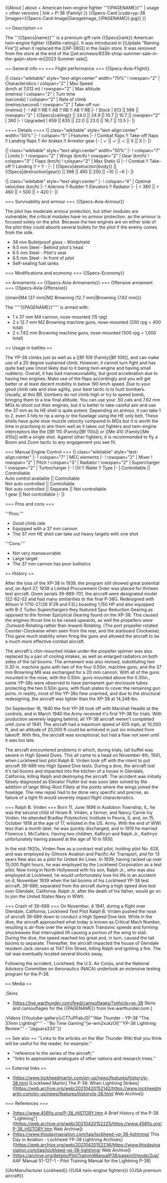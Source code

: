 {{About
| about = American twin-engine fighter '''{{PAGENAME}}'''
| usage = other versions
| link = P-38 (Family)
}}
{{Specs-Card
|code=yp-38
|images={{Specs-Card-Image|GarageImage_{{PAGENAME}}.jpg}}
}}

== Description ==
<!-- ''In the description, the first part should be about the history of and the creation and combat usage of the aircraft, as well as its key features. In the second part, tell the reader about the aircraft in the game. Insert a screenshot of the vehicle, so that if the novice player does not remember the vehicle by name, he will immediately understand what kind of vehicle the article is talking about.'' -->
The '''{{Specs|name}}''' is a premium gift rank {{Specs|rank}} American twin-engine fighter {{Battle-rating}}. It was introduced in [[Update "Raining Fire"]] when it replaced the [[XP-38G]] in the Gaijin store. It was removed from the store at the end of the [[wt:en/news/8336-shop-summer-sale-in-the-gaijin-store-en|2023 Summer sale]].

== General info ==
=== Flight performance ===
{{Specs-Avia-Flight}}
<!-- ''Describe how the aircraft behaves in the air. Speed, manoeuvrability, acceleration and allowable loads - these are the most important characteristics of the vehicle.'' -->

{| class="wikitable" style="text-align:center" width="70%"
! rowspan="2" | Characteristics
! colspan="2" | Max Speed<br>(km/h at 7,012 m)
! rowspan="2" | Max altitude<br>(metres)
! colspan="2" | Turn time<br>(seconds)
! colspan="2" | Rate of climb<br>(metres/second)
! rowspan="2" | Take-off run<br>(metres)
|-
! AB !! RB !! AB !! RB !! AB !! RB
|-
! Stock
| 613 || 596 || rowspan="2" | {{Specs|ceiling}} || 24.0 || 24.9 || 10.7 || 10.7 || rowspan="2" | 380
|-
! Upgraded
| 659 || 635 || 22.0 || 23.0 || 16.7 || 13.5
|-
|}

==== Details ====
{| class="wikitable" style="text-align:center" width="50%"
|-
! colspan="5" | Features
|-
! Combat flaps !! Take-off flaps !! Landing flaps !! Air brakes !! Arrestor gear
|-
| ✓ || ✓ || ✓ || X || X     <!-- ✓ -->
|-
|}

{| class="wikitable" style="text-align:center" width="50%"
|-
! colspan="7" | Limits
|-
! rowspan="2" | Wings (km/h)
! rowspan="2" | Gear (km/h)
! colspan="3" | Flaps (km/h)
! colspan="2" | Max Static G
|-
! Combat !! Take-off !! Landing !! + !! -
|-
| {{Specs|destruction|body}} || {{Specs|destruction|gear}} || 566 || 495 || 250 || ~10 || ~6
|-
|}

{| class="wikitable" style="text-align:center"
|-
! colspan="4" | Optimal velocities (km/h)
|-
! Ailerons !! Rudder !! Elevators !! Radiator
|-
| < 380 || < 460 || < 500 || > 420
|-
|}

=== Survivability and armour ===
{{Specs-Avia-Armour}}
<!-- ''Examine the survivability of the aircraft. Note how vulnerable the structure is and how secure the pilot is, whether the fuel tanks are armoured, etc. Describe the armour, if there is any, and also mention the vulnerability of other critical aircraft systems.'' -->

The pilot has moderate armour protection, but other modules are vulnerable; the critical modules have no armour protection, as the armour is focused solely on the pilot. Because the two engines are on either side of the pilot they could absorb several bullets for the pilot if the enemy comes from the side.

* 38 mm Bulletproof glass - Windshield
* 9.5 mm Steel - Behind pilot's head
* 6.5 mm Steel - Pilot's seat
* 6.5 mm Steel - In front of pilot
* Self-sealing fuel tanks

=== Modifications and economy ===
{{Specs-Economy}}

== Armaments ==
{{Specs-Avia-Armaments}}
=== Offensive armament ===
{{Specs-Avia-Offensive}}
<!-- ''Describe the offensive armament of the aircraft, if any. Describe how effective the cannons and machine guns are in a battle, and also what belts or drums are better to use. If there is no offensive weaponry, delete this subsection.'' -->
{{main|M4 (37 mm)|M2 Browning (12.7 mm)|Browning (7.62 mm)}}

The '''''{{PAGENAME}}''''' is armed with:

* 1 x 37 mm M4 cannon, nose-mounted (15 rpg)
* 2 x 12.7 mm M2 Browning machine guns, nose-mounted (200 rpg = 400 total)
* 2 x 7.62 mm Browning machine guns, nose-mounted (500 rpg = 1,000 total)

== Usage in battles ==
<!-- ''Describe the tactics of playing in the aircraft, the features of using aircraft in a team and advice on tactics. Refrain from creating a "guide" - do not impose a single point of view, but instead, give the reader food for thought. Examine the most dangerous enemies and give recommendations on fighting them. If necessary, note the specifics of the game in different modes (AB, RB, SB).'' -->
The YP-38 climbs just as well as a [[Bf 109 (Family)|Bf 109]], and can make use of a 20 degree sustained climb. However, it cannot turn fight and has quite bad yaw (most likely due to it being twin-engine and having small rudders). Overall, it has bad manoeuvrability, but good acceleration due to having two engines. Make use of the flaps accordingly and you will get better or at least decent mobility in below 190 km/h speed. Due to your good climb rate and slow agility, your best tactic is to hunt bombers. Usually, at this BR, bombers do not climb high or try to speed bomb, bringing them to a low final altitude. You can use your .50 cals and 7.62 mm MGs to shoot out their engines, but it is better to take careful aim and use the 37 mm as its HE shell is quite potent. Depending on armour, it can take 1 to 2, even 3 hits to rip a wing or the fuselage using the HE only belt. These shells have quite slow muzzle velocity compared to MGs but it is worth the time in practising to aim them well as it takes out fighters and twin-engine interceptors like the [[Bf 110 (Family)|Bf 110s]] or [[Me 410 (Family)|Me 410s]] with a single shot. Against other fighters, it is recommended to fly a Boom and Zoom tactic to any engagement you see fit.

=== Manual Engine Control ===
{| class="wikitable" style="text-align:center"
|-
! colspan="7" | MEC elements
|-
! rowspan="2" | Mixer
! rowspan="2" | Pitch
! colspan="3" | Radiator
! rowspan="2" | Supercharger
! rowspan="2" | Turbocharger
|-
! Oil !! Water !! Type
|-
| Controllable || Controllable<br>Auto control available || Controllable<br>Not auto controlled || Controllable<br>Not auto controlled || Separate || Not controllable<br>1 gear || Not controllable
|-
|}

=== Pros and cons ===
<!-- ''Summarise and briefly evaluate the vehicle in terms of its characteristics and combat effectiveness. Mark its pros and cons in the bulleted list. Try not to use more than 6 points for each of the characteristics. Avoid using categorical definitions such as "bad", "good" and the like - use substitutions with softer forms such as "inadequate" and "effective".'' -->

'''Pros:'''

* Good climb rate
* Equipped with a 37 mm cannon
* The 37 mm HE shell can take out heavy targets with one shot

'''Cons:'''

* Not very manoeuvrable
* Large target
* The 37 mm cannon has poor ballistics

== History ==
<!-- ''Describe the history of the creation and combat usage of the aircraft in more detail than in the introduction. If the historical reference turns out to be too long, take it to a separate article, taking a link to the article about the vehicle and adding a block "/History" (example: <nowiki>https://wiki.warthunder.com/(Vehicle-name)/History</nowiki>) and add a link to it here using the <code>main</code> template. Be sure to reference text and sources by using <code><nowiki><ref></ref></nowiki></code>, as well as adding them at the end of the article with <code><nowiki><references /></nowiki></code>. This section may also include the vehicle's dev blog entry (if applicable) and the in-game encyclopedia description (under <code><nowiki>=== In-game description ===</nowiki></code>, also if applicable).'' -->
After the loss of the XP-38 in 1939, the program still showed great potential and, on April 27, 1939 a Limited Procurement Order was placed for thirteen test aircraft. Given serials 39-689-701, the aircraft were designated model 122-62-02 and had many similarities to the final P-38G. Redesigned with Allison V-1710-27/29 (F2R and F2L) boasting 1,150 HP and also equipped with B-2 Turbo-Superchargers they featured Spur Reduction Gearing as opposed to the former Epicylical Gearing found on the XP-38. This caused the engines thrust line to be raised upwards, as well the propellers were ,Outward-Rotating rather than Inward-Rotating. (The port propeller rotated Counter-Clockwise when seen from the rear, and the starboard Clockwise). This gave much stability when firing the guns and allowed the aircraft to be a much more effective combat aircraft.

The aircraft's chin-mounted intake under the propeller spinner was also replaced by a pair of cooling intakes, as well as enlarged radiators on both sides of the tail booms. The armament was also revised, substituting two 0.30 in. machine guns with two of the four 0.50in. machine guns, and the 37 mm Browning M9 was exchanged for a 20 mm cannon. With all of the guns mounted in the nose, with the 0.50in. guns mounted above the 0.30in., some YP-38s were observed to have permanent gun enclosure tubes protecting the two 0.50in guns, with flush plates to cover the remaining gun ports. In reality, most of the YP-38s flew unarmed, and due to the structural redesigning, the aircraft was lighter than the XP-38 at 14,348 lbs.

On September 16, 1940 the first YP-38 took off with Marshall Headle at the controls, and in March 1940 the Army received it's first YP-38 for trials. With production severely lagging behind, all YP-38 aircraft weren't completed until June of 1941. The aircraft had a maximum speed of 405 mph, at 10,000 ft, and an altitude of 20,000 ft could be achieved in just six minuted from takeoff. With this, the aircraft was exceptional, but had a flaw not seen until it was too late.

The aircraft encountered problems in which, during trials, tail buffet was severe in High Speed Dives. This all came to a head on November 4th, 1941, when Lockheed test pilot Ralph B. Virden took off with the intent to put aircraft 39-689 into High Speed Dive tests. During a dive, the aircraft lost it's tail booms and impacted into the kitchen of a house in Glendale, California, killing Ralph and destroying the aircraft. The accident was initially falsely diagnosed as Elevator Flutter but was soon later solved by the addition of large Wing-Root Fillets at the points where the wings joined the fuselage. The new repair had to be done very specific and precise, as failure of a tight fit would severely impact flight characteristics.

=== Ralph B. Virden ===
Born 11, June 1898 in Audobon Township, IL, he was the second child of Hiram R. Virden, a farmer, and Nancy Carrie Ivy Virden. He attended Bradley Polytechnic Institute in Peoria, IL and, on 15, October 1918 at the age of 17, enlisted in the US. Army. With the end of WWI less than a month later, he was quickly discharged, and in 1919 he married Florence L McCullers. Having two children, Kathryn and Ralph Jr., Kathryn unfortunately having passed at the age of 10 in 1930.

In the mid-1920s, Virden flew as a contract mail pilot, holding pilot No. 628, and was employed by Gilmore Aviation and Pacific Air Transport, and for 13 years flew also as a pilot for United Air Lines. In 1939, having racked up over 15,000 flight hours, he was employed by the Lockheed Corporation as a test pilot. Now living in North Hollywood with his son, Ralph Jr., who was also employed at Lockheed, he would unfortunately lose his life in an accident on 4, November 1939 when the tail booms of his Lockheed YP-38 test aircraft, 39-689, separated from the aircraft during a high speed dive test over Glendale, California. Ralph Jr, after the death of his father, would go on to join the United States Navy in WWII.

=== Crash of 39-689 ===
On November, 4 1941, during a flight over Glendale, California, Lockheed Test Pilot Ralph B. Virden pushed the nose of aircraft 39-689 down to conduct a High Speed Dive test. While in the dive, the aircraft approached what today is known as Critical Mach Number, resulting is air-flow over the wings to reach Transonic speeds and forming shockwaves that interrupted lift causing a portion of the wing to stall. During the dive, the speed reached too great and, in turn, caused the tail booms to separate. Thereafter, the aircraft impacted the house of Glendale resident Jack Jensen at 1147 Elm Street, killing Ralph and igniting a fire. The tail was eventually located several blocks away.

Following the accident, Lockheed, the U.S. Air Corps, and the National Advisory Committee on Aeronautics (NACA) undertook an extensive testing program for the P-38.

== Media ==
<!-- ''Excellent additions to the article would be video guides, screenshots from the game, and photos.'' -->

;Skins

* [https://live.warthunder.com/feed/camouflages/?vehicle=yp-38 Skins and camouflages for the {{PAGENAME}} from live.warthunder.com.]

;Videos
{{Youtube-gallery|cCT7uPFabJ0|'''War Thunder - YP-38 "The 37mm Lighting!"''' - ''Bo Time Gaming''|w-wm2xukzOI|'''YP-38 Lightning Review''' - ''Jaguara333''}}

== See also ==
''Links to the articles on the War Thunder Wiki that you think will be useful for the reader, for example:''

* ''reference to the series of the aircraft;''
* ''links to approximate analogues of other nations and research trees.''

== External links ==
<!-- ''Paste links to sources and external resources, such as:''
* ''topic on the official game forum;''
* ''other literature.'' -->

* [https://www.lockheedmartin.com/en-us/news/features/history/p-38.html [Lockheed Martin<nowiki>]</nowiki> The P-38: When Lightning Strikes] ([https://web.archive.org/web/20210420152142/https://www.lockheedmartin.com/en-us/news/features/history/p-38.html Web Archive])

=== References ===

* [https://www.456fis.org/P-38_HISTORY.htm A Brief History of the P-38 "Lightning"] ([https://web.archive.org/web/20210420152225/https://www.456fis.org/P-38_HISTORY.htm Web Archive])
* [https://www.thisdayinaviation.com/tag/lockheed-yp-38-lightning/ This Day in Aviation - Lockheed YP-38 Lightning Archives] ([https://web.archive.org/web/20210420152236/https://www.thisdayinaviation.com/tag/lockheed-yp-38-lightning/ Web Archive])
* [https://archive.org/details/PilotTrainingManualP38/page/n1/mode/2up/ AAF Manual 51-127-1 - Pilot Training Manual for the Lightning P-38]

{{AirManufacturer Lockheed}}
{{USA twin-engine fighters}}
{{USA premium aircraft}}
